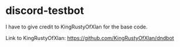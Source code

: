 # discord-testbot

I have to give credit to KingRustyOfXlan for the base code.

Link to KingRustyOfXlan: https://github.com/KingRustyOfXlan/dndbot 
